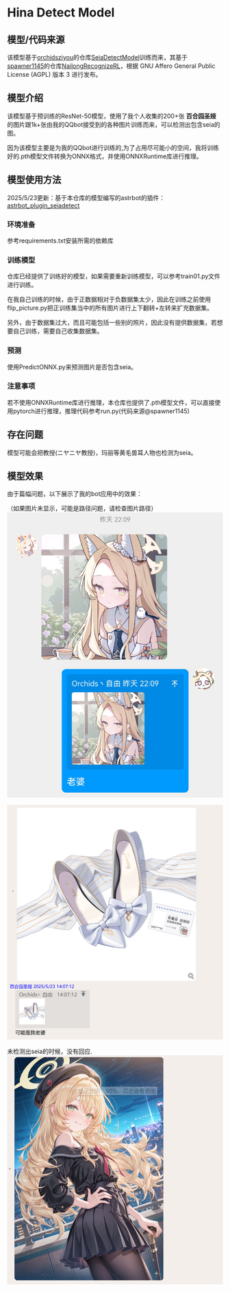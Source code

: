 # Hina Detect Model

## 模型/代码来源

该模型基于[orchidsziyou](https://github.com/orchidsziyou)的仓库[SeiaDetectModel](https://github.com/orchidsziyou/SeiaDetectModel)训练而来，其基于[spawner1145](https://github.com/spawner1145)的仓库[NailongRecognizeRL](https://github.com/spawner1145/NailongRecognizeRL)，根据 GNU Affero General Public License (AGPL) 版本 3 进行发布。

## 模型介绍
该模型基于预训练的ResNet-50模型，使用了我个人收集的200+张 **百合园圣娅** 的图片跟1k+张由我的QQbot接受到的各种图片训练而来，可以检测出包含seia的图。

因为该模型主要是为我的QQbot进行训练的,为了占用尽可能小的空间，我将训练好的.pth模型文件转换为ONNX格式，并使用ONNXRuntime库进行推理。

## 模型使用方法

2025/5/23更新：基于本仓库的模型编写的astrbot的插件：  
[astrbot_plugin_seiadetect](https://github.com/orchidsziyou/astrbot_plugin_seiadetect)


### 环境准备
参考requirements.txt安装所需的依赖库

### 训练模型
仓库已经提供了训练好的模型，如果需要重新训练模型，可以参考train01.py文件进行训练。

在我自己训练的时候，由于正数据相对于负数据集太少，因此在训练之前使用flip_picture.py把正训练集当中的所有图片进行上下翻转+左转来扩充数据集。

另外，由于数据集过大，而且可能包括一些别的照片，因此没有提供数据集，若想要自己训练，需要自己收集数据集。

### 预测
使用PredictONNX.py来预测图片是否包含seia。

### 注意事项
若不使用ONNXRuntime库进行推理，本仓库也提供了.pth模型文件，可以直接使用pytorch进行推理，推理代码参考run.py(代码来源@spawner1145)

## 存在问题
模型可能会把教授(ニヤニヤ教授)，玛丽等黄毛兽耳人物也检测为seia。

## 模型效果
由于篇幅问题，以下展示了我的bot应用中的效果：

（如果图片未显示，可能是路径问题，请检查图片路径）
![pic1](pic1.jpg)

![pic2](img_1.png)

未检测出seia的时候，没有回应.
![pic3](img_2.png)

